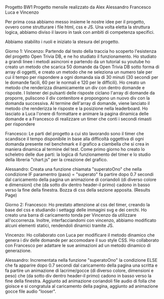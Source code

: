 Progetto BW1 
Progetto mensile realizzato da Alex Alessandro Francesco Luca e Vincenzo

Per prima cosa abbiamo messo insieme le nostre idee per il progetto, ovvero come strutturare i file html, css e JS. Una volta 
eletta la struttura logica, abbiamo diviso il lavoro in task con ambiti di competenza specifici.

Abbiamo stabilito i ruoli e iniziato la stesura del progetto.

Giorno 1:
Vincenzo:
Partendo dal testo della traccia ho scoperto l'esistenza del progetto Open Trivia DB, e ne ho studiato il funzionamento. 
Ho studiato a grandi linee i metodi asincroni e partendo da un tutorial su youtube ho creato un metodo che scarica 50 domande
da Open Trivia DB sotto forma di array di oggetti, e creato un metodo che ne seleziona un numero tale per cui il tempo per rispondere
a ogni domanda sia di 30 minuti (30 secondi per le domande facili, 60 per le normali e 120 per le difficili).
Ho creato un metodo che renderizza dinamicamente un div con dentro domande e risposte. I listener dei pulsanti delle risposte
ciclano l'array di domande da proporre, puliscono il div contenitore e propongono un nuovo div con la domanda successiva. 
Al termine dell'array di domande, viene lanciato il metodo che renderizza le risposte e la posizione nella leaderboard. Ho lasciato a Luca 
l'onere di formattare e animare la pagina dinamica delle domande e a Francesco di realizzare un timer che conti i secondi rimasti per rispondere

Francesco:
Le parti del progetto a cui sto lavorando sono il timer che scandisce il tempo disponibile in base alla difficoltà oggettiva di ogni domanda presente nel benchmark e il grafico a ciambella che si crea in maniera dinamica al termine del test. Come primo giorno ho creato lo scheletro delle due parti: la logica di funzionamento del timer e lo studio della libreria "chart.js" per la creazione del grafico.

Alessandro:
Creata una funzione chiamata "superatoOno" che nella condizione IF paramentro (pass) = "superato" fa partire dopo 0.7 secondi dal caricamento della pagina un animazione di coriandoli (di diverso colore e dimensioni) che (da sotto div dentro header-il primo) cadono in basso verso la fine della finestra. Bozza di css della sezione apposita.
(Results Page)

Giorno 2:
Francesco:
Ho prestato attenzione al css del timer, creando la base del css e studiando i settaggi delle immagini svg e dei cerchi. 
Ho creato una barra di caricamento tonda per Vincenzo da utilizzare all'occorrenza.
Inoltre, interfacciandomi con vincenzo, abbiamo modificato alcuni elementi statici, rendendoli dinamici tramite JS.

Vincenzo: 
Ho collaborato con Luca per modificare il metodo dinamico che genera i div delle domande per accomodare il suo style CSS. Ho collaborato
con Francesco per adattare le sue animazioni ad un metodo dinamico di generazione. 

Alessandro:
Incrementata nella funzione "superatoOno" la condizione ELSE che fa apparire dopo 0.7 secondi dal caricamento della pagina una scritta e fa partire un animazione di lacrime/gocce (di diverso colore, dimensioni e peso) che (da sotto div dentro header-il primo) cadono in basso verso la fine della finestra. Aggiunto ad animazione coriandoli file audio di folla che gioisce e si congratula al caricamento della pagina, aggiunto ad animazione gocce file audio "looser".

